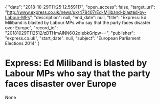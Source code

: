 {
  "date": "2018-10-29T11:25:12.559117", 
  "open_access": false, 
  "target_url": "http://www.express.co.uk/news/uk/478407/Ed-Miliband-blasted-by-Labour-MPs", 
  "description": null, 
  "end_date": null, 
  "title": "Express: Ed Miliband is blasted by Labour MPs who say that the party faces disaster over Europe", 
  "record_id": "20181029T112512/zDTHmAlNN6O2qIebkGrlpw==", 
  "publisher": "express.co.uk", 
  "start_date": null, 
  "subject": "European Parliament Elections 2014"
}

# Express: Ed Miliband is blasted by Labour MPs who say that the party faces disaster over Europe

None
